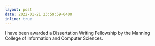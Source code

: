 ```yaml
---
layout: post
date: 2022-01-21 23:59:59-0400
inline: true
---
```


I have been awarded a Dissertation Writing Fellowship by the Manning College of Information and Computer Sciences.
